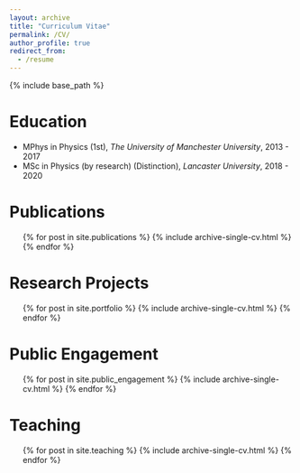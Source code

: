 ```yaml
---
layout: archive
title: "Curriculum Vitae"
permalink: /CV/
author_profile: true
redirect_from:
  - /resume
---
```


{% include base_path %}

Education
======
* MPhys in Physics (1st), <i>The University of Manchester University</i>, 2013 - 2017
* MSc in Physics (by research) (Distinction), <i>Lancaster University</i>, 2018 - 2020

Publications
======
  <ul>{% for post in site.publications %}
    {% include archive-single-cv.html %}
  {% endfor %}</ul>

Research Projects
======
<ul>{% for post in site.portfolio %}
    {% include archive-single-cv.html %}
  {% endfor %}</ul>
  
Public Engagement
======
  <ul>{% for post in site.public_engagement %}
    {% include archive-single-cv.html %}
  {% endfor %}</ul>
  
  
Teaching
======
  <ul>{% for post in site.teaching %}
    {% include archive-single-cv.html %}
  {% endfor %}</ul>
  

